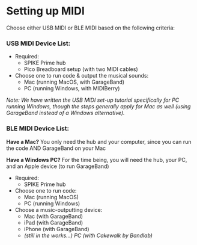 # Setting up MIDI  
Choose either USB MIDI or BLE MIDI based on the following criteria:
<br>

### USB MIDI Device List:

* Required:
    * SPIKE Prime hub
    * Pico Breadboard setup (with two MIDI cables)
* Choose one to run code & output the musical sounds:
    * Mac (running MacOS, with GarageBand)
    * PC (running Windows, with MIDIBerry)
    
*Note: We have written the USB MIDI set-up tutorial specifically for PC running Windows, though the steps generally apply for Mac as well (using GarageBand instead of a Windows alternative).*


### BLE MIDI Device List:

**Have a Mac?** You only need the hub and your computer, since you can run the code AND GarageBand on your Mac

**Have a Windows PC?** For the time being, you will need the hub, your PC, and an Apple device (to run GarageBand)

* Required:
    * SPIKE Prime hub
* Choose one to run code:
    * Mac (running MacOS)
    * PC (running Windows)
* Choose a music-outputting device:
    * Mac (with GarageBand)
    * iPad (with GarageBand)
    * iPhone (with GarageBand)
    * *(still in the works...) PC (with Cakewalk by Bandlab)*
